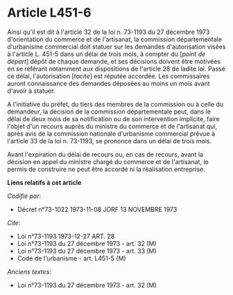 # Article L451-6

Ainsi qu'il est dit à l'article 32 de la loi n. 73-1193 du 27 décembre 1973 d'orientation du commerce et de l'artisanat, la
commission départementale d'urbanisme commercial doit statuer sur les demandes d'autorisation visées à l'article L. 451-5
dans un délai de trois mois, à compter du [*point de départ*] dépôt de chaque demande, et ses décisions doivent être motivées
en se référant notamment aux dispositions de l'article 28 de ladite loi. Passé ce délai, l'autorisation [*tacite*] est
réputée accordée. Les commissaires auront connaissance des demandes déposées au moins un mois avant d'avoir à statuer.

A l'initiative du préfet, du tiers des membres de la commission ou à celle du demandeur, la décision de la commission
départementale peut, dans le délai de deux mois de sa notification ou de son intervention implicite, faire l'objet d'un
recours auprès du ministre du commerce et de l'artisanat qui, après avis de la commission nationale d'urbanisme commercial
prévue à l'article 33 de la loi n. 73-1193, se prononce dans un délai de trois mois.

Avant l'expiration du délai de recours ou, en cas de recours, avant la décision en appel du ministre chargé du commerce et de
l'artisanat, le permis de construire ne peut être accordé ni la réalisation entreprise.

**Liens relatifs à cet article**

_Codifié par_:

  - Décret n°73-1022 1973-11-08 JORF 13 NOVEMBRE 1973

_Cite_:

  - Loi n°73-1193 1973-12-27 ART. 28
  - Loi n°73-1193 du 27 décembre 1973 - art. 32 (M)
  - Loi n°73-1193 du 27 décembre 1973 - art. 33 (M)
  - Code de l'urbanisme - art. L451-5 (M)

_Anciens textes_:

  - Loi n°73-1193 du 27 décembre 1973 - art. 32 (M)
